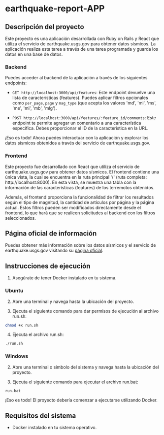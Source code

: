 # earthquake-report-APP

## Descripción del proyecto

Este proyecto es una aplicación desarrollada con Ruby on Rails y React que utiliza el servicio de earthquake.usgs.gov para obtener datos sísmicos. La aplicación realiza esta tarea a través de una tarea programada y guarda los datos en una base de datos.

### Backend

Puedes acceder al backend de la aplicación a través de los siguientes endpoints:

- `GET http://localhost:3000/api/features`: Este endpoint devuelve una lista de características (features). Puedes aplicar filtros opcionales como `per_page`, `page` y `mag_type` (que acepta los valores 'md', 'ml', 'ms', 'me', 'mi', 'mb', 'mlg').

- `POST http://localhost:3000/api/features/:feature_id/comments`: Este endpoint te permite agregar un comentario a una característica específica. Debes proporcionar el ID de la característica en la URL.

¡Eso es todo! Ahora puedes interactuar con la aplicación y explorar los datos sísmicos obtenidos a través del servicio de earthquake.usgs.gov.

### Frontend
Este proyecto fue desarrollado con React que utiliza el servicio de earthquake.usgs.gov para obtener datos sísmicos. El frontend contiene una única vista, la cual se encuentra en la ruta principal '/' (ruta completa: http://localhost:8000). En esta vista, se muestra una tabla con la información de las características (features) de los terremotos obtenidos.

Además, el frontend proporciona la funcionalidad de filtrar los resultados según el tipo de magnitud, la cantidad de artículos por página y la página actual. Estos filtros pueden ser modificados directamente desde el frontend, lo que hará que se realicen solicitudes al backend con los filtros seleccionados.

## Página oficial de información

Puedes obtener más información sobre los datos sísmicos y el servicio de earthquake.usgs.gov visitando su [página oficial](https://earthquake.usgs.gov/).



## Instrucciones de ejecución

1. Asegúrate de tener Docker instalado en tu sistema.

### Ubuntu

2. Abre una terminal y navega hasta la ubicación del proyecto.

3. Ejecuta el siguiente comando para dar permisos de ejecución al archivo run.sh:
  ```bash
  chmod +x run.sh
  ```

4. Ejecuta el archivo run.sh:
  ```bash
  ./run.sh
  ```

### Windows

2. Abre una terminal o símbolo del sistema y navega hasta la ubicación del proyecto.

3. Ejecuta el siguiente comando para ejecutar el archivo run.bat:
  ```bash
  run.bat
  ```

¡Eso es todo! El proyecto debería comenzar a ejecutarse utilizando Docker.

## Requisitos del sistema

- Docker instalado en tu sistema operativo.
